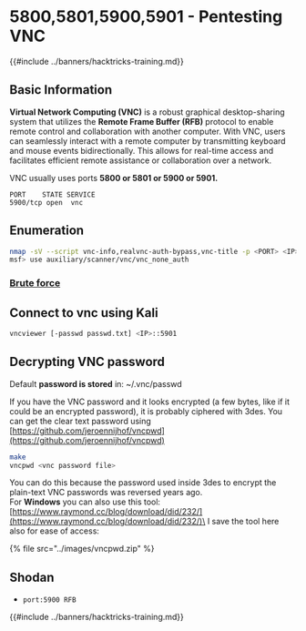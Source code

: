 # 5800,5801,5900,5901 - Pentesting VNC

{{#include ../banners/hacktricks-training.md}}


## Basic Information

**Virtual Network Computing (VNC)** is a robust graphical desktop-sharing system that utilizes the **Remote Frame Buffer (RFB)** protocol to enable remote control and collaboration with another computer. With VNC, users can seamlessly interact with a remote computer by transmitting keyboard and mouse events bidirectionally. This allows for real-time access and facilitates efficient remote assistance or collaboration over a network.

VNC usually uses ports **5800 or 5801 or 5900 or 5901.**

```
PORT    STATE SERVICE
5900/tcp open  vnc
```

## Enumeration

```bash
nmap -sV --script vnc-info,realvnc-auth-bypass,vnc-title -p <PORT> <IP>
msf> use auxiliary/scanner/vnc/vnc_none_auth
```

### [**Brute force**](../generic-hacking/brute-force.md#vnc)

## Connect to vnc using Kali

```bash
vncviewer [-passwd passwd.txt] <IP>::5901
```

## Decrypting VNC password

Default **password is stored** in: \~/.vnc/passwd

If you have the VNC password and it looks encrypted (a few bytes, like if it could be an encrypted password), it is probably ciphered with 3des. You can get the clear text password using [https://github.com/jeroennijhof/vncpwd](https://github.com/jeroennijhof/vncpwd)

```bash
make
vncpwd <vnc password file>
```

You can do this because the password used inside 3des to encrypt the plain-text VNC passwords was reversed years ago.\
For **Windows** you can also use this tool: [https://www.raymond.cc/blog/download/did/232/](https://www.raymond.cc/blog/download/did/232/)\
I save the tool here also for ease of access:

{% file src="../images/vncpwd.zip" %}

## Shodan

- `port:5900 RFB`


{{#include ../banners/hacktricks-training.md}}



